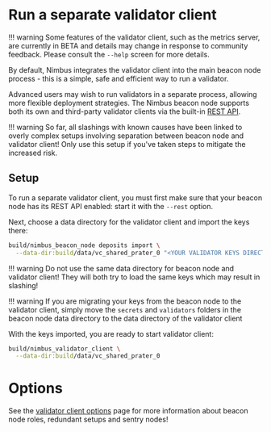 # Run a separate validator client

!!! warning
    Some features of the validator client, such as the metrics server, are currently in BETA and details may change in response to community feedback.
    Please consult the `--help` screen for more details.

By default, Nimbus integrates the validator client into the main beacon node process - this is a simple, safe and efficient way to run a validator.

Advanced users may wish to run validators in a separate process, allowing more flexible deployment strategies.
The Nimbus beacon node supports both its own and third-party validator clients via the built-in [REST API](./rest-api.md).

!!! warning
    So far, all slashings with known causes have been linked to overly complex setups involving separation between beacon node and validator client!
    Only use this setup if you've taken steps to mitigate the increased risk.

## Setup

To run a separate validator client, you must first make sure that your beacon node has its REST API enabled: start it with the `--rest` option.

Next, choose a data directory for the validator client and import the keys there:

```sh
build/nimbus_beacon_node deposits import \
  --data-dir:build/data/vc_shared_prater_0 "<YOUR VALIDATOR KEYS DIRECTORY>"
```

!!! warning
    Do not use the same data directory for beacon node and validator client!
    They will both try to load the same keys which may result in slashing!

!!! warning
    If you are migrating your keys from the beacon node to the validator client, simply move the `secrets` and `validators` folders in the beacon node data directory to the data directory of the validator client

With the keys imported, you are ready to start validator client:

```sh
build/nimbus_validator_client \
  --data-dir:build/data/vc_shared_prater_0
```

# Options

See the [validator client options](./validator-client-options.md) page for more information about beacon node roles, redundant setups and sentry nodes!
